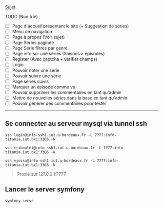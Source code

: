 [Sujet](https://gregwar.com/s3web/project.html#title.1)

TODO (Non trié)

- [ ] Page d'accueil présentant le site (+ Suggestion de séries)
- [ ] Menu de navigation
- [ ] Page à propos (Voir sujet)
- [ ] Page Séries paginée
- [ ] Page Série filtres par genre
- [ ] Page info sur une séries (Saisons > épisodes)
- [ ] Register (Avec captcha + vérifier champs)
- [ ] Login
- [ ] Pouvoir noter une série
- [ ] Pouvoir suivre une série
- [ ] Page séries suivis
- [ ] Marquer un épisode comme vu
- [ ] Pouvoir supprimer les commentaires en tant qu'admin
- [ ] Mettre de nouvelles séries dans la base en tant qu'admin
- [ ] Pouvoir générer des commentaires pour tester

***

## Se connecter au serveur mysql via tunnel ssh

```
ssh login@info-ssh1.iut.u-bordeaux.fr -L 7777:info-titania.iut.bx1:3306 -N
```
```
ssh criboulet@info-ssh1.iut.u-bordeaux.fr -L 7777:info-titania.iut.bx1:3306 -N
```
```
ssh vjosso@info-ssh1.iut.u-bordeaux.fr -L 7777:info-titania.iut.bx1:3306 -N
```

> Proxié sur 127.0.0.1:7777

## Lancer le server symfony

```
symfony serve
```


